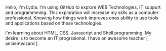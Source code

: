 Hello, I'm Lydia. I'm using GitHub to explore WEB Technologies, IT suppurt and programmming. This exploration will increase my sklls as a computer professional. Knowing how things work improves ones ability to use tools and applications based on these technologies.

I'm learning about HTML, CSS, Javascript and Shell programming. My desire is to become an IT progrssional. I have an awesome teacher [ ancientwizard ].

<!---

lmago2024/lmago2024 is a ✨ special ✨ repository because its `README.md` (this file) appears on your GitHub profile.
You can click the Preview link to take a look at your changes.

- 👋 Hi, I’m @lmago2024
- 👀 I’m interested in ...
- 🌱 I’m currently learning ...
- 💞️ I’m looking to collaborate on ...
- 📫 How to reach me ...
- 😄 Pronouns: ...
- ⚡ Fun fact: ...

--->
